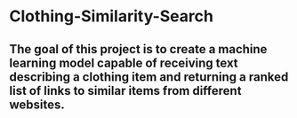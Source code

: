 # Clothing-Similarity-Search
## The goal of this project is to create a machine learning model capable of receiving text describing a clothing item and returning a ranked list of links to similar items from different websites.

